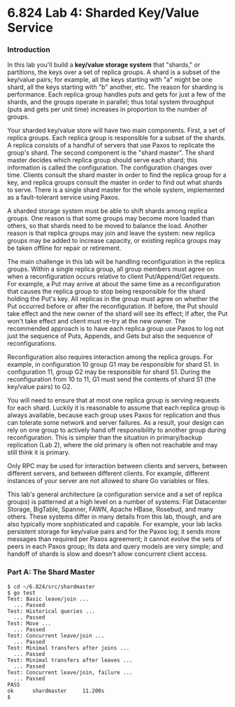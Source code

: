 # 6.824 Lab 4: Sharded Key/Value Service


### Introduction

In this lab you'll build a **key/value storage system** that "shards," or partitions, the keys over a set of replica groups. A shard is a subset of the key/value pairs; for example, all the keys starting with "a" might be one shard, all the keys starting with "b" another, etc. The reason for sharding is performance. Each replica group handles puts and gets for just a few of the shards, and the groups operate in parallel; thus total system throughput (puts and gets per unit time) increases in proportion to the number of groups.

Your sharded key/value store will have two main components. First, a set of replica groups. Each replica group is responsible for a subset of the shards. A replica consists of a handful of servers that use Paxos to replicate the group's shard. The second component is the "shard master". The shard master decides which replica group should serve each shard; this information is called the configuration. The configuration changes over time. Clients consult the shard master in order to find the replica group for a key, and replica groups consult the master in order to find out what shards to serve. There is a single shard master for the whole system, implemented as a fault-tolerant service using Paxos.

A sharded storage system must be able to shift shards among replica groups. One reason is that some groups may become more loaded than others, so that shards need to be moved to balance the load. Another reason is that replica groups may join and leave the system: new replica groups may be added to increase capacity, or existing replica groups may be taken offline for repair or retirement.

The main challenge in this lab will be handling reconfiguration in the replica groups. Within a single replica group, all group members must agree on when a reconfiguration occurs relative to client Put/Append/Get requests. For example, a Put may arrive at about the same time as a reconfiguration that causes the replica group to stop being responsible for the shard holding the Put's key. All replicas in the group must agree on whether the Put occurred before or after the reconfiguration. If before, the Put should take effect and the new owner of the shard will see its effect; if after, the Put won't take effect and client must re-try at the new owner. The recommended approach is to have each replica group use Paxos to log not just the sequence of Puts, Appends, and Gets but also the sequence of reconfigurations.

Reconfiguration also requires interaction among the replica groups. For example, in configuration 10 group G1 may be responsible for shard S1. In configuration 11, group G2 may be responsible for shard S1. During the reconfiguration from 10 to 11, G1 must send the contents of shard S1 (the key/value pairs) to G2.

You will need to ensure that at most one replica group is serving requests for each shard. Luckily it is reasonable to assume that each replica group is always available, because each group uses Paxos for replication and thus can tolerate some network and server failures. As a result, your design can rely on one group to actively hand off responsibility to another group during reconfiguration. This is simpler than the situation in primary/backup replication (Lab 2), where the old primary is often not reachable and may still think it is primary.

Only RPC may be used for interaction between clients and servers, between different servers, and between different clients. For example, different instances of your server are not allowed to share Go variables or files.

This lab's general architecture (a configuration service and a set of replica groups) is patterned at a high level on a number of systems: Flat Datacenter Storage, BigTable, Spanner, FAWN, Apache HBase, Rosebud, and many others. These systems differ in many details from this lab, though, and are also typically more sophisticated and capable. For example, your lab lacks persistent storage for key/value pairs and for the Paxos log; it sends more messages than required per Paxos agreement; it cannot evolve the sets of peers in each Paxos group; its data and query models are very simple; and handoff of shards is slow and doesn't allow concurrent client access.

### Part A: The Shard Master

```shell
$ cd ~/6.824/src/shardmaster
$ go test
Test: Basic leave/join ...
  ... Passed
Test: Historical queries ...
  ... Passed
Test: Move ...
  ... Passed
Test: Concurrent leave/join ...
  ... Passed
Test: Minimal transfers after joins ...
  ... Passed
Test: Minimal transfers after leaves ...
  ... Passed
Test: Concurrent leave/join, failure ...
  ... Passed
PASS
ok      shardmaster     11.200s
$
```
